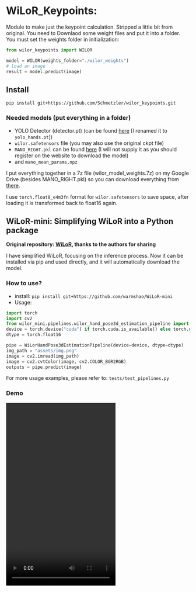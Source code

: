 # WiLoR_Keypoints:

Module to make just the keypoint calculation. Stripped a little bit from original.
You need to Downlaod some weight files and put it into a folder.
You must set the weights folder in initialization:

```python
from wilor_keypoints import WILOR

model = WILOR(weights_folder="./wilor_weights")
# load an image
result = model.predict(image)
```

## Install

`pip install git+https://github.com/Schmetzler/wilor_keypoints.git`

### Needed models (put everything in a folder)
* YOLO Detector (detector.pt) (can be found [here](https://huggingface.co/warmshao/WiLoR-mini/blob/main/pretrained_models/detector.pt) \[I renamed it to `yolo_hands.pt`\])
* `wilor.safetensors` file (you may also use the original ckpt file)
* `MANO_RIGHT.pkl` can be found [here](https://mano.is.tue.mpg.de/) (I will not supply it as you should register on the website to download the model)
* and `mano_mean_params.npz`

I put everything together in a 7z file (wilor_model_weights.7z) on my Google Drive (besides MANO_RIGHT.pkl) so you can download everything from [there](https://drive.google.com/drive/folders/1hfLQhse5DP460Q-j0d-vG_obCVIsc9Bt?usp=drive_link).

I use `torch.float8_e4m3fn` format for `wilor.safetensors` to save space, after loading it is transformed back to float16 again.

## WiLoR-mini: Simplifying WiLoR into a Python package

**Original repository: [WiLoR](https://github.com/rolpotamias/WiLoR), thanks to the authors for sharing**

I have simplified WiLoR, focusing on the inference process. Now it can be installed via pip and used directly, and it will automatically download the model.

### How to use?
* install: `pip install git+https://github.com/warmshao/WiLoR-mini`
* Usage:
```python
import torch
import cv2
from wilor_mini.pipelines.wilor_hand_pose3d_estimation_pipeline import WiLorHandPose3dEstimationPipeline
device = torch.device("cuda") if torch.cuda.is_available() else torch.device("cpu")
dtype = torch.float16

pipe = WiLorHandPose3dEstimationPipeline(device=device, dtype=dtype)
img_path = "assets/img.png"
image = cv2.imread(img_path)
image = cv2.cvtColor(image, cv2.COLOR_BGR2RGB)
outputs = pipe.predict(image)

```
For more usage examples, please refer to: `tests/test_pipelines.py`

### Demo
<video src="https://github.com/user-attachments/assets/ca7329fe-0b66-4eb6-87a5-4cb5cbe9ec43" controls="controls" width="300" height="500">您的浏览器不支持播放该视频！</video>
